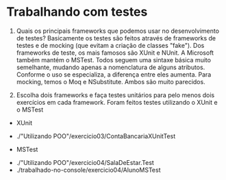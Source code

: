 # Trabalhando com testes

1. Quais os principais frameworks que podemos usar no desenvolvimento de testes?
Basicamente os testes são feitos através de frameworks de testes e de mocking (que evitam a criação de classes "fake").
Dos frameworks de teste, os mais famosos são XUnit e NUnit. A Microsoft também mantém o MSTest. Todos seguem uma sintaxe básica muito semelhante, 
mudando apenas a nomenclatura de alguns atributos. Conforme o uso se especializa, a diferença entre eles aumenta.
Para mocking, temos o Moq e NSubstitute. Ambos são muito parecidos.

2. Escolha dois frameworks e faça testes unitários para pelo menos dois exercícios em cada framework.
Foram feitos testes utilizando o XUnit e o MSTest
- XUnit
+ ./"Utilizando POO"/exercicio03/ContaBancariaXUnitTest

- MSTest
+ ./"Utilizando POO"/exercicio04/SalaDeEstar.Test
+ ./trabalhado-no-console/exercicio04/AlunoMSTest